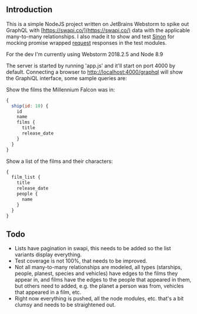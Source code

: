 ## Introduction

This is a simple NodeJS project written on JetBrains Webstorm to spike out GraphQL with [https://swapi.co/](https://swapi.co/) data with the applicable many-to-many relationships. I also made it to show and test [Sinon](https://github.com/sinonjs/sinon) for mocking promise wrapped [request](https://github.com/request/request) responses in the test modules.

For the dev I'm currently using Webstorm 2018.2.5 and Node 8.9

The server is started by running &#39;app.js&#39; and it&#39;ll start on port 4000 by default.  Connecting a browser to [http://localhost:4000/graphql](http://localhost:4000/graphql) will show the GraphiQL interface, some sample queries are:

Show the films the Millennium Falcon was in:

```javascript
{
  ship(id: 10) {
    id
    name
    films {
      title
      release_date
    }
  }
}
```
Show a list of the films and their characters:
```javascript
{
  film_list {
    title
    release_date
    people {
      name
    }
  }
}
```

## Todo

- Lists have pagination in swapi, this needs to be added so the list variants display everything.
- Test coverage is not 100%, that needs to be improved.
- Not all many-to-many relationships are modeled, all types (starships, people, planest, species and vehicles) have edges to the films they appear in, and films have the edges to the people that appeared in them, but others need to added, e.g. the planet a person was from, vehicles that appeared in a film, etc.
- Right now everything is pushed, all the node modules, etc. that's a bit clumsy and needs to be straightened out.  